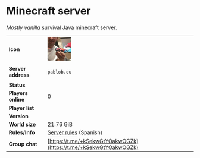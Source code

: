 # Minecraft server

_Mostly vanilla_ survival Java minecraft server.

|                    |                                                                                 |
| ------------------ | ------------------------------------------------------------------------------- |
| **Icon**           | <img id="minecraft-icon" src="/assets/favicon/minecraft-server-icon.png"></img> |
| **Server address** | <pre><code id="minecraft-address">pablob.eu</code></pre>                        |
| **Status**         | <div id="minecraft-status"></div>                                               |
| **Players online** | <span id="minecraft-players">0</span>                                           |
| **Player list**    | <div id="minecraft-player-list"></div>                                          |
| **Version**        | <div id="minecraft-version"></div>                                              |
| **World size**     | <div id="minecraft-world-size">21.76 GiB</div>                            |
| **Rules/Info**     | [Server rules](https://telegra.ph/Servidor-de-minecraft-01-30) (Spanish)        |
| **Group chat**     | [https://t.me/+kSekwGtYOakwOGZk](https://t.me/+kSekwGtYOakwOGZk)                |
